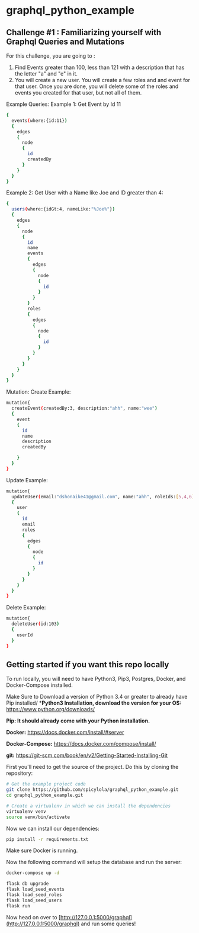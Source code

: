 # graphql_python_example

Challenge #1 : Familiarizing yourself with Graphql Queries and Mutations 
---------------
For this challenge, you are going to :
1. Find Events greater than 100, less than 121 with a description that has the letter "a" and "e" in it.
2. You will create a new user. You will create a few roles and and event for that user. Once you are done, you will delete some of the roles and events you created for that user, but not all of them. 

Example Queries:
Example 1: Get Event by Id 11
```bash
{
  events(where:{id:11})
  {
    edges
    {
      node
      {
        id
        createdBy
      }
    }
  }
}
```

Example 2: Get User with a Name like Joe and ID greater than 4:
```bash
{
  users(where:{idGt:4, nameLike:"%Joe%"})
  {
    edges
    {
      node
      {
        id
        name
        events
        {
          edges
          {
            node
            {
              id
            }
          }
        }
        roles
        {
          edges
          {
            node
            {
              id
            }
          }
        }
      }
    }
  }
}
```

Mutation: 
Create Example:
```bash
mutation{
  createEvent(createdBy:3, description:"ahh", name:"wee")
  {
    event
    {
      id
      name
      description
      createdBy

    }
  }
}
```

Update Example:
```bash
mutation{
  updateUser(email:"dshonaike41@gmail.com", name:"ahh", roleIds:[5,4,6], id:103 )
  {
    user
    {
      id
      email
      roles
      {
        edges
        {
          node
          {
            id
          }
        }
      }
    }
  }
}
```

Delete Example:
```bash
mutation{
  deleteUser(id:103)
  {
    userId
  }
}
```
Getting started if you want this repo locally
---------------
To run locally, you will need to have Python3, Pip3, Postgres, Docker, and Docker-Compose installed.

Make Sure to Download a version of Python 3.4 or greater to already have Pip installed/
***Python3 Installation, download the version for your OS:** https://www.python.org/downloads/

**Pip: It should already come with your Python installation.** 

**Docker:** https://docs.docker.com/install/#server

**Docker-Compose:** https://docs.docker.com/compose/install/

**git:** https://git-scm.com/book/en/v2/Getting-Started-Installing-Git

First you'll need to get the source of the project. Do this by cloning the repository:
```bash
# Get the example project code
git clone https://github.com/spicylola/graphql_python_example.git
cd graphql_python_example.git
```

```bash
# Create a virtualenv in which we can install the dependencies
virtualenv venv
source venv/bin/activate
```

Now we can install our dependencies:

```bash
pip install -r requirements.txt
```
Make sure Docker is running.

Now the following command will setup the database and run the server:

```bash
docker-compose up -d

flask db upgrade
flask load_seed_events
flask load_seed_roles
flask load_seed_users
flask run

```


Now head on over to
[http://127.0.0.1:5000/graphql](http://127.0.0.1:5000/graphql)
and run some queries!




